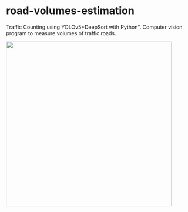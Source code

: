 # road-volumes-estimation
Traffic Counting using YOLOv5+DeepSort with Python". Computer vision program to measure volumes of traffic roads.



<img src="chile2.gif" height="450" width="450"/>
